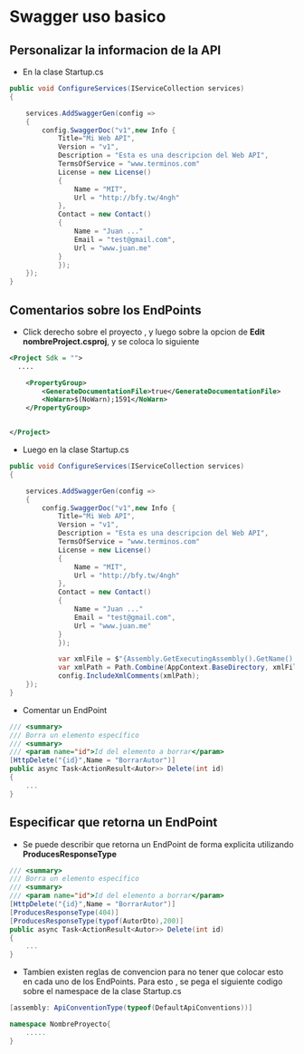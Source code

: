# Swagger uso basico 

## Personalizar la informacion de la API

- En la clase Startup.cs

```csharp
public void ConfigureServices(IServiceCollection services)
{

    services.AddSwaggerGen(config =>
    {
        config.SwaggerDoc("v1",new Info {
            Title="Mi Web API", 
            Version = "v1",
            Description = "Esta es una descripcion del Web API",
            TermsOfService = "www.terminos.com"
            License = new License()
            {
                Name = "MIT",
                Url = "http://bfy.tw/4ngh"
            },
            Contact = new Contact()
            {
                Name = "Juan ..."
                Email = "test@gmail.com",
                Url = "www.juan.me"
            }
            });
    });
}
```

## Comentarios sobre los EndPoints

- Click derecho sobre el proyecto , y luego sobre la opcion de <strong>Edit nombreProject.csproj</strong>, y se coloca lo siguiente 

``` xml
<Project Sdk = "">
  ....

    <PropertyGroup>
        <GenerateDocumentationFile>true</GenerateDocumentationFile>
        <NoWarn>$(NoWarn);1591</NoWarn>
    </PropertyGroup>


</Project> 

``` 

- Luego en la clase Startup.cs 

```csharp
public void ConfigureServices(IServiceCollection services)
{

    services.AddSwaggerGen(config =>
    {
        config.SwaggerDoc("v1",new Info {
            Title="Mi Web API", 
            Version = "v1",
            Description = "Esta es una descripcion del Web API",
            TermsOfService = "www.terminos.com"
            License = new License()
            {
                Name = "MIT",
                Url = "http://bfy.tw/4ngh"
            },
            Contact = new Contact()
            {
                Name = "Juan ..."
                Email = "test@gmail.com",
                Url = "www.juan.me"
            }
            });

            var xmlFile = $"{Assembly.GetExecutingAssembly().GetName().Name}.xml";
            var xmlPath = Path.Combine(AppContext.BaseDirectory, xmlFile);
            config.IncludeXmlComments(xmlPath);
    });
}
```


- Comentar un EndPoint

```csharp
/// <summary>
/// Borra un elemento específico
/// <summary>
/// <param name="id">Id del elemento a borrar</param>
[HttpDelete("{id}",Name = "BorrarAutor")]
public async Task<ActionResult<Autor>> Delete(int id)
{
    ...
}
```


## Especificar que retorna un EndPoint

- Se puede describir que retorna un EndPoint de forma explicita
utilizando <strong>ProducesResponseType</strong>

```csharp
/// <summary>
/// Borra un elemento específico
/// <summary>
/// <param name="id">Id del elemento a borrar</param>
[HttpDelete("{id}",Name = "BorrarAutor")]
[ProducesResponseType(404)]
[ProducesResponseType(typof(AutorDto),200)]
public async Task<ActionResult<Autor>> Delete(int id)
{
    ...
}
```

- Tambien existen reglas de convencion para no tener que colocar
esto en cada uno de los EndPoints. Para esto , se pega el siguiente codigo sobre el namespace de la clase Startup.cs

```csharp
[assembly: ApiConventionType(typeof(DefaultApiConventions))]

namespace NombreProyecto{
    .....
}
```